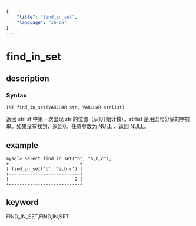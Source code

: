 ```yaml
---
{
    "title": "find_in_set",
    "language": "zh-CN"
}
---
```


<!-- 
Licensed to the Apache Software Foundation (ASF) under one
or more contributor license agreements.  See the NOTICE file
distributed with this work for additional information
regarding copyright ownership.  The ASF licenses this file
to you under the Apache License, Version 2.0 (the
"License"); you may not use this file except in compliance
with the License.  You may obtain a copy of the License at

  http://www.apache.org/licenses/LICENSE-2.0

Unless required by applicable law or agreed to in writing,
software distributed under the License is distributed on an
"AS IS" BASIS, WITHOUT WARRANTIES OR CONDITIONS OF ANY
KIND, either express or implied.  See the License for the
specific language governing permissions and limitations
under the License.
-->

# find_in_set
## description
### Syntax

`INT find_in_set(VARCHAR str, VARCHAR strlist)`


返回 strlist 中第一次出现 str 的位置（从1开始计数）。strlist 是用逗号分隔的字符串。如果没有找到，返回0。任意参数为 NULL ，返回 NULL。

## example

```
mysql> select find_in_set("b", "a,b,c");
+---------------------------+
| find_in_set('b', 'a,b,c') |
+---------------------------+
|                         2 |
+---------------------------+
```
## keyword
FIND_IN_SET,FIND,IN,SET
